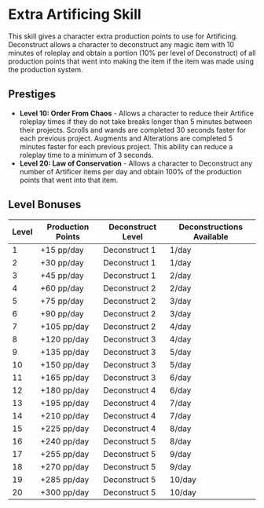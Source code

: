 # Extra Artificing Skill

This skill gives a character extra production points to use for Artificing. Deconstruct allows a character to deconstruct any magic item with 10 minutes of roleplay and obtain a portion (10% per level of Deconstruct) of all production points that went into making the item if the item was made using the production system.

## Prestiges
- **Level 10: Order From Chaos** - Allows a character to reduce their Artifice roleplay times if they do not take breaks longer than 5 minutes between their projects. Scrolls and wands are completed 30 seconds faster for each previous project. Augments and Alterations are completed 5 minutes faster for each previous project. This ability can reduce a roleplay time to a minimum of 3 seconds.
- **Level 20: Law of Conservation** - Allows a character to Deconstruct any number of Artificer items per day and obtain 100% of the production points that went into that item.

## Level Bonuses
| Level | Production Points | Deconstruct Level | Deconstructions Available |
|-------|------------------|-------------------|---------------------------|
| 1 | +15 pp/day | Deconstruct 1 | 1/day |
| 2 | +30 pp/day | Deconstruct 1 | 1/day |
| 3 | +45 pp/day | Deconstruct 1 | 2/day |
| 4 | +60 pp/day | Deconstruct 2 | 2/day |
| 5 | +75 pp/day | Deconstruct 2 | 3/day |
| 6 | +90 pp/day | Deconstruct 2 | 3/day |
| 7 | +105 pp/day | Deconstruct 2 | 4/day |
| 8 | +120 pp/day | Deconstruct 3 | 4/day |
| 9 | +135 pp/day | Deconstruct 3 | 5/day |
| 10 | +150 pp/day | Deconstruct 3 | 5/day |
| 11 | +165 pp/day | Deconstruct 3 | 6/day |
| 12 | +180 pp/day | Deconstruct 4 | 6/day |
| 13 | +195 pp/day | Deconstruct 4 | 7/day |
| 14 | +210 pp/day | Deconstruct 4 | 7/day |
| 15 | +225 pp/day | Deconstruct 4 | 8/day |
| 16 | +240 pp/day | Deconstruct 5 | 8/day |
| 17 | +255 pp/day | Deconstruct 5 | 9/day |
| 18 | +270 pp/day | Deconstruct 5 | 9/day |
| 19 | +285 pp/day | Deconstruct 5 | 10/day |
| 20 | +300 pp/day | Deconstruct 5 | 10/day | 